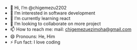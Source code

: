- 👋 Hi, I’m @chigemezu2202
- 👀 I’m interested in software development
- 🌱 I’m currently learning react
- 💞️ I’m looking to collaborate on more project
- 📫 How to reach me: mail: chigemezuezimoha@gmail.com
- 😄 Pronouns: He, Him
- ⚡ Fun fact: I love coding

<!---
chigemezu2202/chigemezu2202 is a ✨ special ✨ repository because its `README.md` (this file) appears on your GitHub profile.
You can click the Preview link to take a look at your changes.
--->
